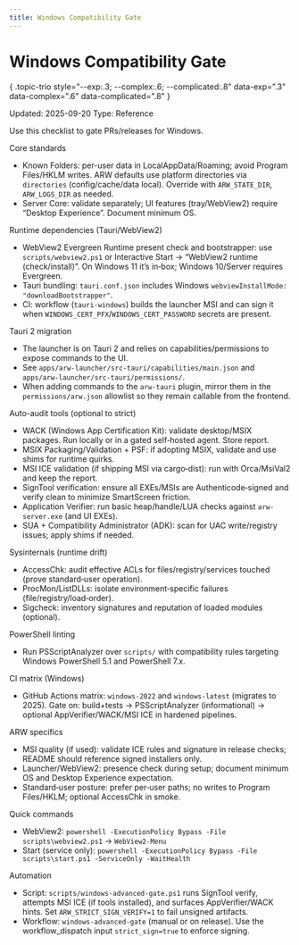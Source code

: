 ```yaml
---
title: Windows Compatibility Gate
---
```


# Windows Compatibility Gate
{ .topic-trio style="--exp:.3; --complex:.6; --complicated:.8" data-exp=".3" data-complex=".6" data-complicated=".8" }

Updated: 2025-09-20
Type: Reference

Use this checklist to gate PRs/releases for Windows.

Core standards
- Known Folders: per-user data in LocalAppData/Roaming; avoid Program Files/HKLM writes. ARW defaults use platform directories via `directories` (config/cache/data local). Override with `ARW_STATE_DIR`, `ARW_LOGS_DIR` as needed.
- Server Core: validate separately; UI features (tray/WebView2) require “Desktop Experience”. Document minimum OS.

Runtime dependencies (Tauri/WebView2)
- WebView2 Evergreen Runtime present check and bootstrapper: use `scripts/webview2.ps1` or Interactive Start → “WebView2 runtime (check/install)”. On Windows 11 it’s in‑box; Windows 10/Server requires Evergreen.
- Tauri bundling: `tauri.conf.json` includes Windows `webviewInstallMode: "downloadBootstrapper"`.
- CI: workflow (`tauri-windows`) builds the launcher MSI and can sign it when `WINDOWS_CERT_PFX`/`WINDOWS_CERT_PASSWORD` secrets are present.

Tauri 2 migration
- The launcher is on Tauri 2 and relies on capabilities/permissions to expose commands to the UI.
- See `apps/arw-launcher/src-tauri/capabilities/main.json` and `apps/arw-launcher/src-tauri/permissions/`.
- When adding commands to the `arw-tauri` plugin, mirror them in the `permissions/arw.json` allowlist so they remain callable from the frontend.

Auto-audit tools (optional to strict)
- WACK (Windows App Certification Kit): validate desktop/MSIX packages. Run locally or in a gated self‑hosted agent. Store report.
- MSIX Packaging/Validation + PSF: if adopting MSIX, validate and use shims for runtime quirks.
- MSI ICE validation (if shipping MSI via cargo‑dist): run with Orca/MsiVal2 and keep the report.
- SignTool verification: ensure all EXEs/MSIs are Authenticode‑signed and verify clean to minimize SmartScreen friction.
- Application Verifier: run basic heap/handle/LUA checks against `arw-server.exe` (and UI EXEs).
- SUA + Compatibility Administrator (ADK): scan for UAC write/registry issues; apply shims if needed.

Sysinternals (runtime drift)
- AccessChk: audit effective ACLs for files/registry/services touched (prove standard‑user operation).
- ProcMon/ListDLLs: isolate environment‑specific failures (file/registry/load‑order).
- Sigcheck: inventory signatures and reputation of loaded modules (optional).

PowerShell linting
- Run PSScriptAnalyzer over `scripts/` with compatibility rules targeting Windows PowerShell 5.1 and PowerShell 7.x.

CI matrix (Windows)
- GitHub Actions matrix: `windows-2022` and `windows-latest` (migrates to 2025). Gate on: build+tests → PSScriptAnalyzer (informational) → optional AppVerifier/WACK/MSI ICE in hardened pipelines.

ARW specifics
- MSI quality (if used): validate ICE rules and signature in release checks; README should reference signed installers only.
- Launcher/WebView2: presence check during setup; document minimum OS and Desktop Experience expectation.
- Standard‑user posture: prefer per‑user paths; no writes to Program Files/HKLM; optional AccessChk in smoke.

Quick commands
- WebView2: `powershell -ExecutionPolicy Bypass -File scripts\webview2.ps1` → `WebView2-Menu`
- Start (service only): `powershell -ExecutionPolicy Bypass -File scripts\start.ps1 -ServiceOnly -WaitHealth`

Automation
- Script: `scripts/windows-advanced-gate.ps1` runs SignTool verify, attempts MSI ICE (if tools installed), and surfaces AppVerifier/WACK hints. Set `ARW_STRICT_SIGN_VERIFY=1` to fail unsigned artifacts.
- Workflow: `windows-advanced-gate` (manual or on release). Use the workflow_dispatch input `strict_sign=true` to enforce signing.
